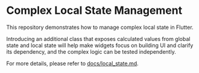 # Complex Local State Management

This repository demonstrates how to manage complex local state in Flutter.

Introducing an additional class that exposes calculated values from global state and local state will help make widgets focus on building UI and clarify its dependency, and the complex logic can be tested independently.

For more details, please refer to [docs/local_state.md](docs/local_state.md).

